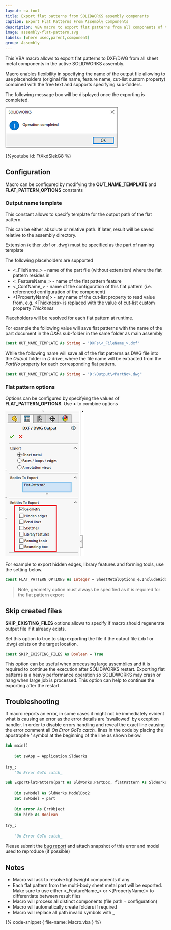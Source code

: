 ```yaml
---
layout: sw-tool
title: Export flat patterns from SOLIDWORKS assembly components
caption: Export Flat Patterns From Assembly Components
description: VBA macro to export flat patterns from all components of the active assembly
image: assembly-flat-pattern.svg
labels: [where used,parent,component]
group: Assembly
---
```

This VBA macro allows to export flat patterns to DXF/DWG from all sheet metal components in the active SOLIDWORKS assembly.

Macro enables flexibility in specifying the name of the output file allowing to use placeholders (original file name, feature name, cut-list custom property) combined with the free text and supports specifying sub-folders.

The following message box will be displayed once the exporting is completed.

![Message box displayed when exporting is completed](operation-completed.png)

{%youtube id: FtXkdSlekG8 %}

## Configuration

Macro can be configured by modifying the **OUT_NAME_TEMPLATE** and **FLAT_PATTERN_OPTIONS** constants

### Output name template

This constant allows to specify template for the output path of the flat pattern.

This can be either absolute or relative path. If later, result will be saved relative to the assembly directory.

Extension (either .dxf or .dwg) must be specified as the part of naming template

The following placeholders are supported

* <\_FileName\_> - name of the part file (without extension) where the flat pattern resides in
* <\_FeatureName\_> - name of the flat pattern feature
* <\_ConfName\_> - name of the configuration of this flat pattern (i.e. referenced configuration of the component)
* <[PropertyName]> - any name of the cut-list property to read value from, e.g. \<Thickness\> is replaced with the value of cut-list custom property *Thickness*

Placeholders will be resolved for each flat pattern at runtime.

For example the following value will save flat patterns with the name of the part document in the *DXFs* sub-folder in the same folder as main assembly

~~~ vb
Const OUT_NAME_TEMPLATE As String = "DXFs\<_FileName_>.dxf"
~~~

While the following name will save all of the flat patterns as DWG file into the *Output* folder in *D* drive, where the file name will be extracted from the *PartNo* property for each corresponding flat pattern.

~~~ vb
Const OUT_NAME_TEMPLATE As String = "D:\Output\<PartNo>.dwg"
~~~

### Flat pattern options

Options can be configured by specifying the values of **FLAT_PATTERN_OPTIONS**. Use **+** to combine options

![Flat pattern export options](flat-pattern-export-options.png)

For example to export hidden edges, library features and forming tools, use the setting below.

~~~ vb
Const FLAT_PATTERN_OPTIONS As Integer = SheetMetalOptions_e.IncludeHiddenEdges + SheetMetalOptions_e.ExportLibraryFeatures + SheetMetalOptions_e.ExportFormingTools
~~~

> Note, geometry option must always be specified as it is required for the flat pattern export

## Skip created files

**SKIP_EXISTING_FILES** options allows to specify if macro should regenerate output file if it already exists.

Set this option to true to skip exporting the file if the output file (.dxf or .dwg) exists on the target location.

~~~ vb
Const SKIP_EXISTING_FILES As Boolean = True
~~~

This option can be useful when processing large assemblies and it is required to continue the execution after SOLIDWORKS restart. Exporting flat patterns is a heavy performance operation so SOLIDWORKS may crash or hang when large job is processed. This option can help to continue the exporting after the restart.

## Troubleshooting

If macro reports an error, in some cases it might not be immediately evident what is causing an error as the error details are 'swallowed' by exception handler. In order to disable errors handling and reveal the exact line causing the error comment all *On Error GoTo catch_* lines in the code by placing the apostrophe ' symbol at the beginning of the line as shown below.

~~~ vb jagged
Sub main()
        
    Set swApp = Application.SldWorks
    
try_:
    'On Error GoTo catch_
~~~

~~~ vb jagged
Sub ExportFlatPattern(part As SldWorks.PartDoc, flatPattern As SldWorks.Feature, outFilePath As String, opts As SheetMetalOptions_e, conf As String)
    
    Dim swModel As SldWorks.ModelDoc2
    Set swModel = part
    
    Dim error As ErrObject
    Dim hide As Boolean

try_:
    
    'On Error GoTo catch_
~~~

Please submit the [bug report](https://github.com/xarial/codestack/issues/new?labels=bug) and attach snapshot of this error and model used to reproduce (if possible)

## Notes

* Macro will ask to resolve lightweight components if any
* Each flat pattern from the multi-body sheet metal part will be exported. Make sure to use either <\_FeatureName\_> or <[PropertyName]> to differentiate between result files
* Macro will process all distinct components (file path + configuration)
* Macro will automatically create folders if required
* Macro will replace all path invalid symbols with \_

{% code-snippet { file-name: Macro.vba } %}
